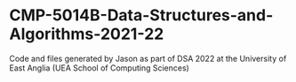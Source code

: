 # CMP-5014B-Data-Structures-and-Algorithms-2021-22
Code and files generated by Jason as part of DSA 2022 at the University of East Anglia (UEA School of Computing Sciences)
